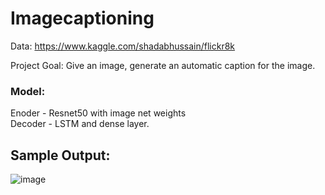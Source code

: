 # Imagecaptioning

Data:
https://www.kaggle.com/shadabhussain/flickr8k

Project Goal:
Give an image, generate an automatic caption for the image.

### Model:
Enoder - Resnet50 with image net weights <br>
Decoder - LSTM and dense layer. 

## Sample Output:
![image](https://user-images.githubusercontent.com/58596028/134597168-cd1b8227-b774-4959-975b-c995c230f03b.png)


